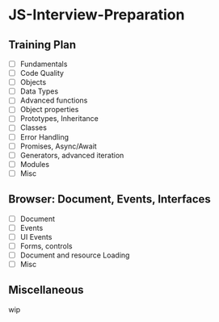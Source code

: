 # JS-Interview-Preparation

## Training Plan
- [ ] Fundamentals
- [ ] Code Quality
- [ ] Objects
- [ ] Data Types
- [ ] Advanced functions
- [ ] Object properties
- [ ] Prototypes, Inheritance
- [ ] Classes
- [ ] Error Handling
- [ ] Promises, Async/Await
- [ ] Generators, advanced iteration
- [ ] Modules
- [ ] Misc

## Browser: Document, Events, Interfaces

- [ ] Document
- [ ] Events
- [ ] UI Events
- [ ] Forms, controls
- [ ] Document and resource Loading
- [ ] Misc

## Miscellaneous

wip